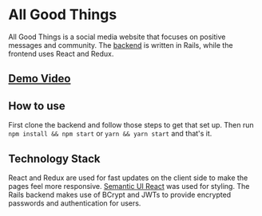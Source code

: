 # All Good Things

All Good Things is a social media website that focuses on positive messages and community. The [backend](https://github.com/jessemcready/all-good-things-backend) is written in Rails, while the frontend uses React and Redux.

## [Demo Video](https://www.youtube.com/watch?v=BUFdx1474hk)

## How to use

First clone the backend and follow those steps to get that set up. Then run `npm install && npm start` or `yarn && yarn start` and that's it. 

## Technology Stack

React and Redux are used for fast updates on the client side to make the pages feel more responsive. [Semantic UI React](https://react.semantic-ui.com/) was used for styling. The Rails backend makes use of BCrypt and JWTs to provide encrypted passwords and authentication for users.
